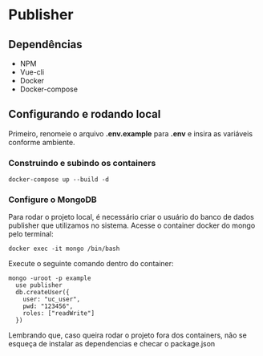 # Publisher

## Dependências

- NPM
- Vue-cli
- Docker
- Docker-compose

## Configurando e rodando local

Primeiro, renomeie o arquivo **.env.example** para **.env** e insira as variáveis conforme ambiente.

### Construindo e subindo os containers

`docker-compose up --build -d`

### Configure o MongoDB

Para rodar o projeto local, é necessário criar o usuário do banco de dados publisher que utilizamos no sistema. Acesse o container docker do mongo pelo terminal:

`docker exec -it mongo /bin/bash`

Execute o seguinte comando dentro do container:

~~~~
mongo -uroot -p example
  use publisher
  db.createUser({
    user: "uc_user",
    pwd: "123456",
    roles: ["readWrite"]
  })
~~~~

Lembrando que, caso queira rodar o projeto fora dos containers, não se esqueça de instalar as dependencias e checar o package.json

